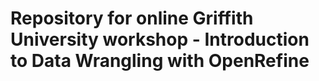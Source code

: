 # Repository for online Griffith University workshop - Introduction to Data Wrangling with OpenRefine

